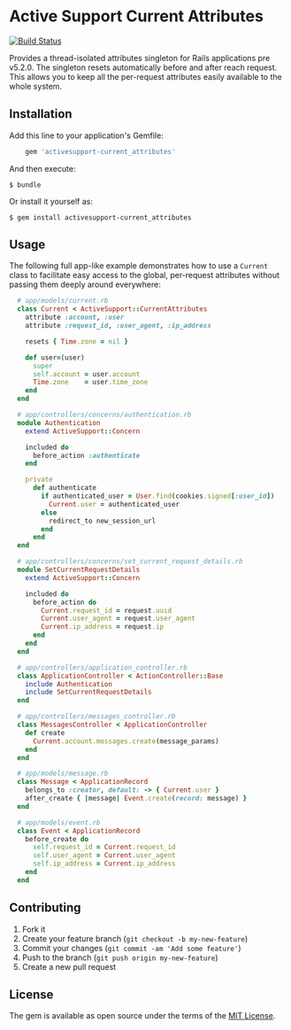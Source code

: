 # Active Support Current Attributes

[![Build Status](https://travis-ci.com/coup-mobility/activesupport-current_attributes.svg?token=BjB77zxGgewb2s2spui7&branch=master)](https://travis-ci.com/coup-mobility/activesupport-current_attributes)

Provides a thread-isolated attributes singleton for Rails applications pre v5.2.0. The singleton resets automatically before and after reach request. This allows you to keep all the per-request attributes easily available to the whole system.

## Installation

Add this line to your application's Gemfile:

```ruby
    gem 'activesupport-current_attributes'
```

And then execute:

    $ bundle

Or install it yourself as:

    $ gem install activesupport-current_attributes

## Usage

The following full app-like example demonstrates how to use a `Current` class to facilitate easy access to the global, per-request attributes without passing them deeply around everywhere:

```ruby
  # app/models/current.rb
  class Current < ActiveSupport::CurrentAttributes
    attribute :account, :user
    attribute :request_id, :user_agent, :ip_address

    resets { Time.zone = nil }

    def user=(user)
      super
      self.account = user.account
      Time.zone    = user.time_zone
    end
  end

  # app/controllers/concerns/authentication.rb
  module Authentication
    extend ActiveSupport::Concern

    included do
      before_action :authenticate
    end

    private
      def authenticate
        if authenticated_user = User.find(cookies.signed[:user_id])
          Current.user = authenticated_user
        else
          redirect_to new_session_url
        end
      end
  end

  # app/controllers/concerns/set_current_request_details.rb
  module SetCurrentRequestDetails
    extend ActiveSupport::Concern

    included do
      before_action do
        Current.request_id = request.uuid
        Current.user_agent = request.user_agent
        Current.ip_address = request.ip
      end
    end
  end

  # app/controllers/application_controller.rb
  class ApplicationController < ActionController::Base
    include Authentication
    include SetCurrentRequestDetails
  end

  # app/controllers/messages_controller.rb
  class MessagesController < ApplicationController
    def create
      Current.account.messages.create(message_params)
    end
  end

  # app/models/message.rb
  class Message < ApplicationRecord
    belongs_to :creator, default: -> { Current.user }
    after_create { |message| Event.create(record: message) }
  end

  # app/models/event.rb
  class Event < ApplicationRecord
    before_create do
      self.request_id = Current.request_id
      self.user_agent = Current.user_agent
      self.ip_address = Current.ip_address
    end
  end
```

## Contributing

1. Fork it
2. Create your feature branch (`git checkout -b my-new-feature`)
3. Commit your changes (`git commit -am 'Add some feature'`)
4. Push to the branch (`git push origin my-new-feature`)
5. Create a new pull request

## License

The gem is available as open source under the terms of the [MIT License](http://opensource.org/licenses/MIT).
